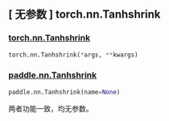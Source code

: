 ## [ 无参数 ] torch.nn.Tanhshrink

### [torch.nn.Tanhshrink](https://pytorch.org/docs/stable/generated/torch.nn.Tanhshrink.html)

```python
torch.nn.Tanhshrink(*args, **kwargs)
```

### [paddle.nn.Tanhshrink](https://www.paddlepaddle.org.cn/documentation/docs/zh/api/paddle/nn/Tanhshrink_cn.html)

```python
paddle.nn.Tanhshrink(name=None)
```

两者功能一致，均无参数。
